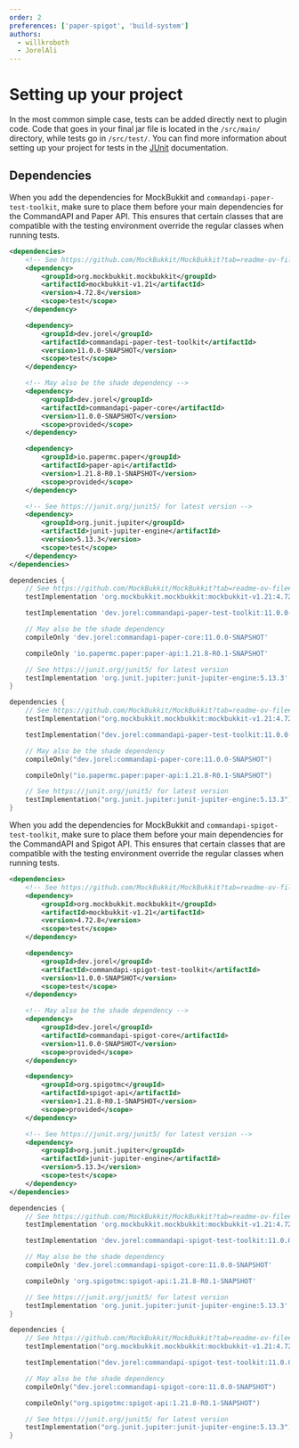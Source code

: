 ```yaml
---
order: 2
preferences: ['paper-spigot', 'build-system']
authors:
  - willkroboth
  - JorelAli
---
```


# Setting up your project

In the most common simple case, tests can be added directly next to plugin code. Code that goes in your final jar file is located in the `/src/main/` directory, while tests go in `/src/test/`. You can find more information about setting up your project for tests in the [JUnit](https://junit.org/junit5/docs/current/user-guide/#overview-getting-started-example-projects) documentation.

## Dependencies

<div class="paper">

When you add the dependencies for MockBukkit and `commandapi-paper-test-toolkit`, make sure to place them before your main dependencies for the CommandAPI and Paper API. This ensures that certain classes that are compatible with the testing environment override the regular classes when running tests.

<div class="maven">

```xml
<dependencies>
    <!-- See https://github.com/MockBukkit/MockBukkit?tab=readme-ov-file#mag-usage for latest version -->
    <dependency>
        <groupId>org.mockbukkit.mockbukkit</groupId>
        <artifactId>mockbukkit-v1.21</artifactId>
        <version>4.72.8</version>
        <scope>test</scope>
    </dependency>

    <dependency>
        <groupId>dev.jorel</groupId>
        <artifactId>commandapi-paper-test-toolkit</artifactId>
        <version>11.0.0-SNAPSHOT</version>
        <scope>test</scope>
    </dependency>

    <!-- May also be the shade dependency -->
    <dependency>
        <groupId>dev.jorel</groupId>
        <artifactId>commandapi-paper-core</artifactId>
        <version>11.0.0-SNAPSHOT</version>
        <scope>provided</scope>
    </dependency>

    <dependency>
        <groupId>io.papermc.paper</groupId>
        <artifactId>paper-api</artifactId>
        <version>1.21.8-R0.1-SNAPSHOT</version>
        <scope>provided</scope>
    </dependency>

    <!-- See https://junit.org/junit5/ for latest version -->
    <dependency>
        <groupId>org.junit.jupiter</groupId>
        <artifactId>junit-jupiter-engine</artifactId>
        <version>5.13.3</version>
        <scope>test</scope>
    </dependency>
</dependencies>
```

</div>

<div class="gradle">

<div class="groovy">

```groovy
dependencies {
    // See https://github.com/MockBukkit/MockBukkit?tab=readme-ov-file#mag-usage for latest version
    testImplementation 'org.mockbukkit.mockbukkit:mockbukkit-v1.21:4.72.8'

    testImplementation 'dev.jorel:commandapi-paper-test-toolkit:11.0.0-SNAPSHOT'

    // May also be the shade dependency
    compileOnly 'dev.jorel:commandapi-paper-core:11.0.0-SNAPSHOT'

    compileOnly 'io.papermc.paper:paper-api:1.21.8-R0.1-SNAPSHOT'

    // See https://junit.org/junit5/ for latest version
    testImplementation 'org.junit.jupiter:junit-jupiter-engine:5.13.3'
}
```

</div>
<div class="kts">

```kotlin
dependencies {
    // See https://github.com/MockBukkit/MockBukkit?tab=readme-ov-file#mag-usage for latest version
    testImplementation("org.mockbukkit.mockbukkit:mockbukkit-v1.21:4.72.8")

    testImplementation("dev.jorel:commandapi-paper-test-toolkit:11.0.0-SNAPSHOT")

    // May also be the shade dependency
    compileOnly("dev.jorel:commandapi-paper-core:11.0.0-SNAPSHOT")

    compileOnly("io.papermc.paper:paper-api:1.21.8-R0.1-SNAPSHOT")

    // See https://junit.org/junit5/ for latest version
    testImplementation("org.junit.jupiter:junit-jupiter-engine:5.13.3")
}
```

</div>

</div>

</div>

<div class="spigot">

When you add the dependencies for MockBukkit and `commandapi-spigot-test-toolkit`, make sure to place them before your main dependencies for the CommandAPI and Spigot API. This ensures that certain classes that are compatible with the testing environment override the regular classes when running tests.

<div class="maven">

```xml
<dependencies>
    <!-- See https://github.com/MockBukkit/MockBukkit?tab=readme-ov-file#mag-usage for latest version -->
    <dependency>
        <groupId>org.mockbukkit.mockbukkit</groupId>
        <artifactId>mockbukkit-v1.21</artifactId>
        <version>4.72.8</version>
        <scope>test</scope>
    </dependency>

    <dependency>
        <groupId>dev.jorel</groupId>
        <artifactId>commandapi-spigot-test-toolkit</artifactId>
        <version>11.0.0-SNAPSHOT</version>
        <scope>test</scope>
    </dependency>

    <!-- May also be the shade dependency -->
    <dependency>
        <groupId>dev.jorel</groupId>
        <artifactId>commandapi-spigot-core</artifactId>
        <version>11.0.0-SNAPSHOT</version>
        <scope>provided</scope>
    </dependency>

    <dependency>
        <groupId>org.spigotmc</groupId>
        <artifactId>spigot-api</artifactId>
        <version>1.21.8-R0.1-SNAPSHOT</version>
        <scope>provided</scope>
    </dependency>

    <!-- See https://junit.org/junit5/ for latest version -->
    <dependency>
        <groupId>org.junit.jupiter</groupId>
        <artifactId>junit-jupiter-engine</artifactId>
        <version>5.13.3</version>
        <scope>test</scope>
    </dependency>
</dependencies>
```

</div>

<div class="gradle">

<div class="groovy">

```groovy
dependencies {
    // See https://github.com/MockBukkit/MockBukkit?tab=readme-ov-file#mag-usage for latest version
    testImplementation 'org.mockbukkit.mockbukkit:mockbukkit-v1.21:4.72.8'

    testImplementation 'dev.jorel:commandapi-spigot-test-toolkit:11.0.0-SNAPSHOT'

    // May also be the shade dependency
    compileOnly 'dev.jorel:commandapi-spigot-core:11.0.0-SNAPSHOT'

    compileOnly 'org.spigotmc:spigot-api:1.21.8-R0.1-SNAPSHOT'

    // See https://junit.org/junit5/ for latest version
    testImplementation 'org.junit.jupiter:junit-jupiter-engine:5.13.3'
}
```

</div>
<div class="kts">

```kotlin
dependencies {
    // See https://github.com/MockBukkit/MockBukkit?tab=readme-ov-file#mag-usage for latest version
    testImplementation("org.mockbukkit.mockbukkit:mockbukkit-v1.21:4.72.8")

    testImplementation("dev.jorel:commandapi-spigot-test-toolkit:11.0.0-SNAPSHOT")

    // May also be the shade dependency
    compileOnly("dev.jorel:commandapi-spigot-core:11.0.0-SNAPSHOT")

    compileOnly("org.spigotmc:spigot-api:1.21.8-R0.1-SNAPSHOT")

    // See https://junit.org/junit5/ for latest version
    testImplementation("org.junit.jupiter:junit-jupiter-engine:5.13.3")
}
```

</div>

</div>

</div>